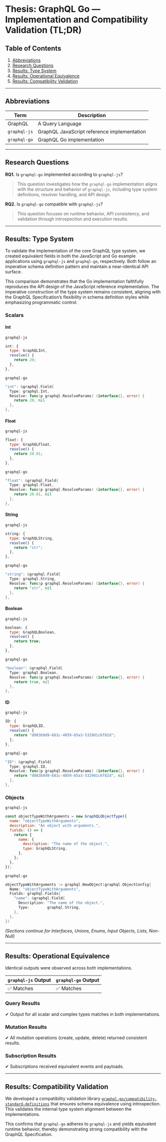 # Thesis: GraphQL Go — Implementation and Compatibility Validation (TL;DR)

## Table of Contents

1. [Abbreviations](#abbreviations)
2. [Research Questions](#research-questions)
3. [Results: Type System](#results-type-system)
4. [Results: Operational Equivalence](#results-operational-equivalence)
5. [Results: Compatibility Validation](#results-compatibility-validation)

---

## Abbreviations

| Term         | Description                                 |
| ------------ | ------------------------------------------- |
| GraphQL      | A Query Language                            |
| `graphql-js` | GraphQL JavaScript reference implementation |
| `graphql-go` | GraphQL Go implementation                   |

---

## Research Questions

**RQ1.** Is `graphql-go` implemented according to `graphql-js`?

> This question investigates how the `graphql-go` implementation aligns with the structure and behavior of `graphql-js`, including type system definitions, resolver handling, and API design.

**RQ2.** Is `graphql-go` compatible with `graphql-js`?

> This question focuses on runtime behavior, API consistency, and validation through introspection and execution results.

---

## Results: Type System

To validate the implementation of the core GraphQL type system, we created equivalent fields in both the JavaScript and Go example applications using `graphql-js` and `graphql-go`, respectively. Both follow an imperative schema definition pattern and maintain a near-identical API surface.

This comparison demonstrates that the Go implementation faithfully reproduces the API design of the JavaScript reference implementation. The imperative construction of the type system remains consistent, aligning with the GraphQL Specification’s flexibility in schema definition styles while emphasizing programmatic control.

### Scalars

#### Int

`graphql-js`

```js
int: {
  type: GraphQLInt,
  resolve() {
    return 20;
  },
},
```

`graphql-go`

```go
"int": &graphql.Field{
  Type: graphql.Int,
  Resolve: func(p graphql.ResolveParams) (interface{}, error) {
    return 20, nil
  },
},
```

#### Float

`graphql-js`

```js
float: {
  type: GraphQLFloat,
  resolve() {
    return 20.01;
  },
},
```

`graphql-go`

```go
"float": &graphql.Field{
  Type: graphql.Float,
  Resolve: func(p graphql.ResolveParams) (interface{}, error) {
    return 20.01, nil
  },
},
```

#### String

`graphql-js`

```js
string: {
  type: GraphQLString,
  resolve() {
    return "str";
  },
},
```

`graphql-go`

```go
"string": &graphql.Field{
  Type: graphql.String,
  Resolve: func(p graphql.ResolveParams) (interface{}, error) {
    return "str", nil
  },
},
```

#### Boolean

`graphql-js`

```js
boolean: {
  type: GraphQLBoolean,
  resolve() {
    return true;
  },
},
```

`graphql-go`

```go
"boolean": &graphql.Field{
  Type: graphql.Boolean,
  Resolve: func(p graphql.ResolveParams) (interface{}, error) {
    return true, nil
  },
},
```

#### ID

`graphql-js`

```js
ID: {
  type: GraphQLID,
  resolve() {
    return "d983b9d9-681c-4059-b5a3-5329d1c6f82d";
  },
},
```

`graphql-go`

```go
"ID": &graphql.Field{
  Type: graphql.ID,
  Resolve: func(p graphql.ResolveParams) (interface{}, error) {
    return "d983b9d9-681c-4059-b5a3-5329d1c6f82d", nil
  },
},
```

### Objects

`graphql-js`

```js
const objectTypeWithArguments = new GraphQLObjectType({
  name: "objectTypeWithArguments",
  description: "An object with arguments.",
  fields: () => {
    return {
      name: {
        description: "The name of the object.",
        type: GraphQLString,
      },
    };
  },
});
```

`graphql-go`

```go
objectTypeWithArguments := graphql.NewObject(graphql.ObjectConfig{
  Name: "objectTypeWithArguments",
  Fields: graphql.Fields{
    "name": &graphql.Field{
      Description: "The name of the object.",
      Type:        graphql.String,
    },
  },
})
```

*(Sections continue for Interfaces, Unions, Enums, Input Objects, Lists, Non-Null)*

---

## Results: Operational Equivalence

Identical outputs were observed across both implementations.

| `graphql-js` Output | `graphql-go` Output |
| ------------------- | ------------------- |
| ✅ Matches           | ✅ Matches           |

### Query Results

✔ Output for all scalar and complex types matches in both implementations.

### Mutation Results

✔ All mutation operations (create, update, delete) returned consistent results.

### Subscription Results

✔ Subscriptions received equivalent events and payloads.

---

## Results: Compatibility Validation

We developed a compatibility validation library [`graphql-go/compatibility-standard-definitions`](https://github.com/graphql-go/compatibility-standard-definitions) that ensures schema equivalence using introspection. This validates the internal type system alignment between the implementations.

This confirms that `graphql-go` adheres to `graphql-js` and yields equivalent runtime behavior, thereby demonstrating strong compatibility with the GraphQL Specification.
